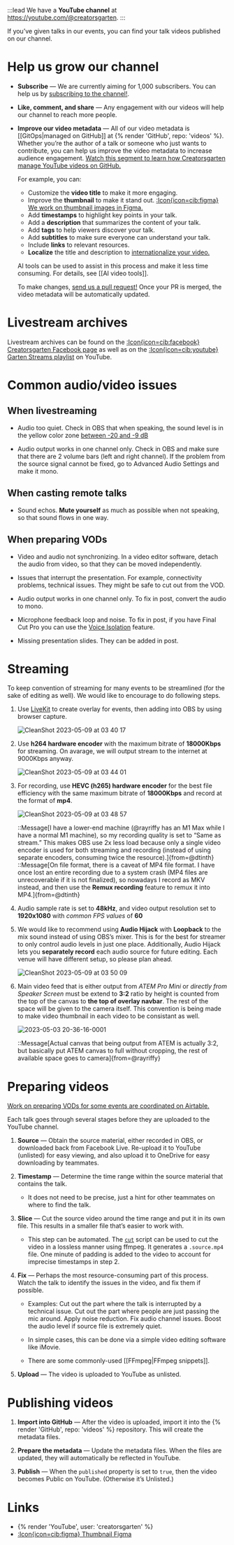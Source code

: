 :::lead
We have a **YouTube channel** at <https://youtube.com/@creatorsgarten>.
:::

If you’ve given talks in our events, you can find your talk videos published on our channel.

# Help us grow our channel

- **Subscribe** — We are currently aiming for 1,000 subscribers. You can help us by [subscribing to the channel!](https://youtube.com/@creatorsgarten).

- **Like, comment, and share** — Any engagement with our videos will help our channel to reach more people.

- **Improve our video metadata** — All of our video metadata is [[GitOps|managed on GitHub]] at {% render 'GitHub', repo: 'videos' %}. Whether you’re the author of a talk or someone who just wants to contribute, you can help us improve the video metadata to increase audience engagement. [Watch this segment to learn how Creatorsgarten manage YouTube videos on GitHub.](https://www.youtube.com/watch?v=GR2tKv93BDY&t=1502s)

  For example, you can:

  - Customize the **video title** to make it more engaging.
  - Improve the **thumbnail** to make it stand out. [:Icon{icon=cib:figma} We work on thumbnail images in Figma.][thumbfig]
  - Add **timestamps** to highlight key points in your talk.
  - Add a **description** that summarizes the content of your talk.
  - Add **tags** to help viewers discover your talk.
  - Add **subtitles** to make sure everyone can understand your talk.
  - Include **links** to relevant resources.
  - **Localize** the title and description to [internationalize your video.](https://notes.dt.in.th/LocalTalkInternationalization)

  AI tools can be used to assist in this process and make it less time consuming. For details, see [[AI video tools]].

  To make changes, [send us a pull request!](https://github.com/creatorsgarten/videos/blob/main/CONTRIBUTING.md) Once your PR is merged, the video metadata will be automatically updated.

# Livestream archives

Livestream archives can be found on the [:Icon{icon=cib:facebook} Creatorsgarten Facebook page](https://www.facebook.com/creatorsgarten/videos/) as well as on the [:Icon{icon=cib:youtube} Garten Streams playlist][streams] on YouTube.

# Common audio/video issues

## When livestreaming

- Audio too quiet. Check in OBS that when speaking, the sound level is in the yellow color zone [between -20 and -9 dB](https://www.reddit.com/r/Twitch/comments/nctu56/best_sound_levels_for_obs/)

- Audio output works in one channel only. Check in OBS and make sure that there are 2 volume bars (left and right channel). If the problem from the source signal cannot be fixed, go to Advanced Audio Settings and make it mono.

## When casting remote talks

- Sound echos. **Mute yourself** as much as possible when not speaking, so that sound flows in one way.

## When preparing VODs

- Video and audio not synchronizing. In a video editor software, detach the audio from video, so that they can be moved independently.

- Issues that interrupt the presentation. For example, connectivity problems, technical issues. They might be safe to cut out from the VOD.

- Audio output works in one channel only. To fix in post, convert the audio to mono.

- Microphone feedback loop and noise. To fix in post, if you have Final Cut Pro you can use the [Voice Isolation](https://support.apple.com/guide/final-cut-pro/enhance-audio-verc1fab873/mac#:~:text=of%20equalization%20presets.-,Voice%20Isolation,-%3A%20Prioritizes%20human) feature.

- Missing presentation slides. They can be added in post.

# Streaming

To keep convention of streaming for many events to be streamlined (for the sake of editing as well). We would like to encourage to do following steps.

1. Use [LiveKit](https://github.com/creatorsgarten/livekit) to create overlay for events, then adding into OBS by using browser capture.

   ![CleanShot 2023-05-09 at 03 40 17](https://user-images.githubusercontent.com/22584594/236905447-f2e92ea5-f75d-4198-a057-1320b2aa3ab1.png)

2. Use **h264 hardware encoder** with the maximum bitrate of **18000Kbps** for streaming. On avarage, we will output stream to the internet at 9000Kbps anyway.

   ![CleanShot 2023-05-09 at 03 44 01](https://user-images.githubusercontent.com/22584594/236906138-b45dc7e0-2611-4caa-8342-beb8cd36627e.png)

3. For recording, use **HEVC (h265) hardware encoder** for the best file efficiency with the same maximum bitrate of **18000Kbps** and record at the format of **mp4**.

   ![CleanShot 2023-05-09 at 03 48 57](https://user-images.githubusercontent.com/22584594/236907154-26f745a0-0f3f-497c-8ec1-1dd5959fcb59.png)

   ::Message[I have a lower-end machine (@rayriffy has an M1 Max while I have a normal M1 machine), so my recording quality is set to “Same as stream.” This makes OBS use 2x less load because only a single video encoder is used for both streaming and recording (instead of using separate encoders, consuming twice the resource).]{from=@dtinth}
   ::Message[On file format, there is a caveat of MP4 file format. I have once lost an entire recording due to a system crash (MP4 files are unrecoverable if it is not finalized), so nowadays I record as MKV instead, and then use the **Remux recording** feature to remux it into MP4.]{from=@dtinth}

4. Audio sample rate is set to **48kHz**, and video output resolution set to **1920x1080** with *common FPS values* of **60**

5. We would like to recommend using **Audio Hijack** with **Loopback** to the mix sound instead of using OBS’s mixer. This is for the best for streamer to only control audio levels in just one place. Additionally, Audio Hijack lets you **separately record** each audio source for future editing. Each venue will have different setup, so please plan ahead.

   ![CleanShot 2023-05-09 at 03 50 09](https://user-images.githubusercontent.com/22584594/236907486-5141eba5-41a0-44f5-9c60-48ef9c8ee8cf.png)

6. Main video feed that is either output from *ATEM Pro Mini* or *directly from Speaker Screen* must be extend to **3:2** ratio by height is counted from the top of the canvas to **the top of overlay navbar**. The rest of the space will be given to the camera itself. This convention is being made to make video thumbnail in each video to be consistant as well.

   ![2023-05-03 20-36-16-0001](https://user-images.githubusercontent.com/22584594/236909087-05c89d36-4018-4165-b5ab-508046951f1a.png)

   ::Message[Actual canvas that being output from ATEM is actually 3:2, but basically put ATEM canvas to full without cropping, the rest of available space goes to camera]{from=@rayriffy}

# Preparing videos

[Work on preparing VODs for some events are coordinated on Airtable.](https://airtable.com/shru5fGOzjhHHxo05)

Each talk goes through several stages before they are uploaded to the YouTube channel.

   1. **Source** — Obtain the source material, either recorded in OBS, or downloaded back from Facebook Live. Re-upload it to YouTube (unlisted) for easy viewing, and also upload it to OneDrive for easy downloading by teammates.

   2. **Timestamp** — Determine the time range within the source material that contains the talk.

        - It does not need to be precise, just a hint for other teammates on where to find the talk.

   3. **Slice** — Cut the source video around the time range and put it in its own file. This results in a smaller file that’s easier to work with.

        - This step can be automated. The [`cut`](https://github.com/creatorsgarten/videos/blob/main/bin/cut) script can be used to cut the video in a lossless manner using ffmpeg. It generates a `.source.mp4` file. One minute of padding is added to the video to account for imprecise timestamps in step 2.

   4. **Fix** — Perhaps the most resource-consuming part of this process. Watch the talk to identify the issues in the video, and fix them if possible.

        - Examples: Cut out the part where the talk is interrupted by a technical issue. Cut out the part where people are just passing the mic around. Apply noise reduction. Fix audio channel issues. Boost the audio level if source file is extremely quiet.

        - In simple cases, this can be done via a simple video editing software like iMovie.

        - There are some commonly-used [[FFmpeg|FFmpeg snippets]].

   5. **Upload** — The video is uploaded to YouTube as unlisted.

# Publishing videos

1. **Import into GitHub** — After the video is uploaded, import it into the {% render 'GitHub', repo: 'videos' %} repository. This will create the metadata files.

2. **Prepare the metadata** — Update the metadata files. When the files are updated, they will automatically be reflected in YouTube.

3. **Publish** — When the `published` property is set to `true`, then the video becomes Public on YouTube. (Otherwise it’s Unlisted.)

# Links

- {% render 'YouTube', user: 'creatorsgarten' %}
- [:Icon{icon=cib:figma} Thumbnail Figma][thumbfig]

[thumbfig]: https://www.figma.com/file/Lg0A78Zwm1T4rtcDljsIfK/Video-thumbnails?node-id=0-1&t=EIr6PBojoDVot7c5-0
[streams]: https://www.youtube.com/playlist?list=PLTuz2sLvbRpwkoLi0AYDwdABU5dhkoGIr

